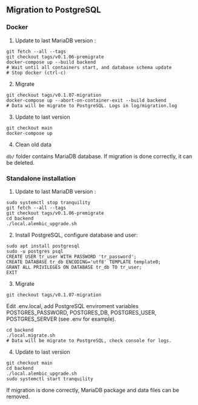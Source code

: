 ## Migration to PostgreSQL
### Docker

1. Update to last MariaDB version :
```
git fetch --all --tags
git checkout tags/v0.1.06-premigrate
docker-compose up --build backend
# Wait until all containers start, and database schema update
# Stop docker (ctrl-c)
```
2. Migrate
```
git checkout tags/v0.1.07-migration
docker-compose up --abort-on-container-exit --build backend
# Data will be migrate to PostgreSQL. Logs in log/migration.log
```
3. Update to last version
```
git checkout main
docker-compose up
```
4. Clean old data

`db/` folder contains MariaDB database. If migration is done correctly, it can be deleted.
### Standalone installation
1. Update to last MariaDB version :
```
sudo systemctl stop tranquility
git fetch --all --tags
git checkout tags/v0.1.06-premigrate
cd backend
./local.alembic_upgrade.sh
```
2. Install PostgreSQL, configure database and user:
```
sudo apt install postgresql
sudo -u postgres psql
CREATE USER tr_user WITH PASSWORD 'tr_password';
CREATE DATABASE tr_db ENCODING='utf8' TEMPLATE template0;
GRANT ALL PRIVILEGES ON DATABASE tr_db TO tr_user;
EXIT
```
3. Migrate
```
git checkout tags/v0.1.07-migration
```
Edit .env.local, add PostgreSQL enviroment variables POSTGRES_PASSWORD, POSTGRES_DB, POSTGRES_USER, POSTGRES_SERVER (see .env for example).
```
cd backend
./local.migrate.sh
# Data will be migrate to PostgreSQL, check console for logs.
```
4. Update to last version
```
git checkout main
cd backend
./local.alembic_upgrade.sh
sudo systemctl start tranquility
```
If migration is done correctly, MariaDB package and data files can be removed.

